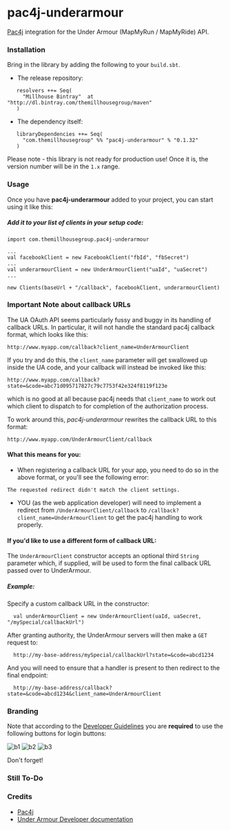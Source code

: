 pac4j-underarmour
============================

[Pac4j](https://github.com/pac4j/pac4j) integration for the Under Armour (MapMyRun / MapMyRide) API.


### Installation

Bring in the library by adding the following to your ```build.sbt```. 

  - The release repository: 

```
   resolvers ++= Seq(
     "Millhouse Bintray"  at "http://dl.bintray.com/themillhousegroup/maven"
   )
```
  - The dependency itself: 

```
   libraryDependencies ++= Seq(
     "com.themillhousegroup" %% "pac4j-underarmour" % "0.1.32"
   )

```

Please note - this library is not ready for production use! Once it is, the version number will be in the `1.x` range.


### Usage

Once you have __pac4j-underarmour__ added to your project, you can start using it like this:

##### Add it to your list of clients in your setup code:
```
import com.themillhousegroup.pac4j-underarmour

...
val facebookClient = new FacebookClient("fbId", "fbSecret")
...
val underarmourClient = new UnderArmourClient("uaId", "uaSecret")
...

new Clients(baseUrl + "/callback", facebookClient, underarmourClient)

```

### Important Note about callback URLs
The UA OAuth API seems particularly fussy and buggy in its handling of callback URLs.
In particular, it will not handle the standard pac4j callback format, which looks like this:

```
http://www.myapp.com/callback?client_name=UnderArmourClient
```

If you try and do this, the `client_name` parameter will get swallowed up inside the UA code, and your callback will instead be invoked like this:

```
http://www.myapp.com/callback?state=&code=abc71d095717827c79c7753f42e324f8119f123e
```
which is no good at all because pac4j needs that `client_name` to work out which client to dispatch to for completion of the authorization process.

To work around this, *pac4j-underarmour* rewrites the callback URL to this format:
```
http://www.myapp.com/UnderArmourClient/callback
```

#### What this means for you:
- When registering a callback URL for your app, you need to do so in the above format, or you'll see the following error:
```
The requested redirect didn't match the client settings.
```
- YOU (as the web application developer) will need to implement a redirect from `/UnderArmourClient/callback` to `/callback?client_name=UnderArmourClient` to get the pac4j handling to work properly.

#### If you'd like to use a different form of callback URL:

The `UnderArmourClient` constructor accepts an optional third `String` parameter which, if supplied, will be used to form the final callback URL passed over to UnderArmour. 
##### Example:

Specify a custom callback URL in the constructor:
```
  val underArmourClient = new UnderArmourClient(uaId, uaSecret, "/mySpecial/callbackUrl")
```
 
After granting authority, the UnderArmour servers will then make a `GET` request to:
```
  http://my-base-address/mySpecial/callbackUrl?state=&code=abcd1234
```
And you will need to ensure that a handler is present to then redirect to the final endpoint:
```
  http://my-base-address/callback?state=&code=abcd1234&client_name=UnderArmourClient
```
### Branding 
Note that according to the [Developer Guidelines](https://developer.underarmour.com/docs/v70_Authentication) you are __required__ to use the following buttons for login buttons:

![b1](http://developer-ua.mapmyfitness.com.s3.amazonaws.com/assets/login_buttons/UA-login_btn-xlarge.png)
![b2](http://developer-ua.mapmyfitness.com.s3.amazonaws.com/assets/login_buttons/UA-login_btn-large.png)
![b3](http://developer-ua.mapmyfitness.com.s3.amazonaws.com/assets/login_buttons/UA-login_btn-medium.png)

Don't forget! 


### Still To-Do

### Credits

- [Pac4j](https://github.com/pac4j/pac4j)
- [Under Armour Developer documentation](https://developer.underarmour.com/docs)

